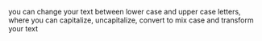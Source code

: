 you can change your text between lower case and upper case letters, where you can capitalize, uncapitalize, convert to mix case and transform your text